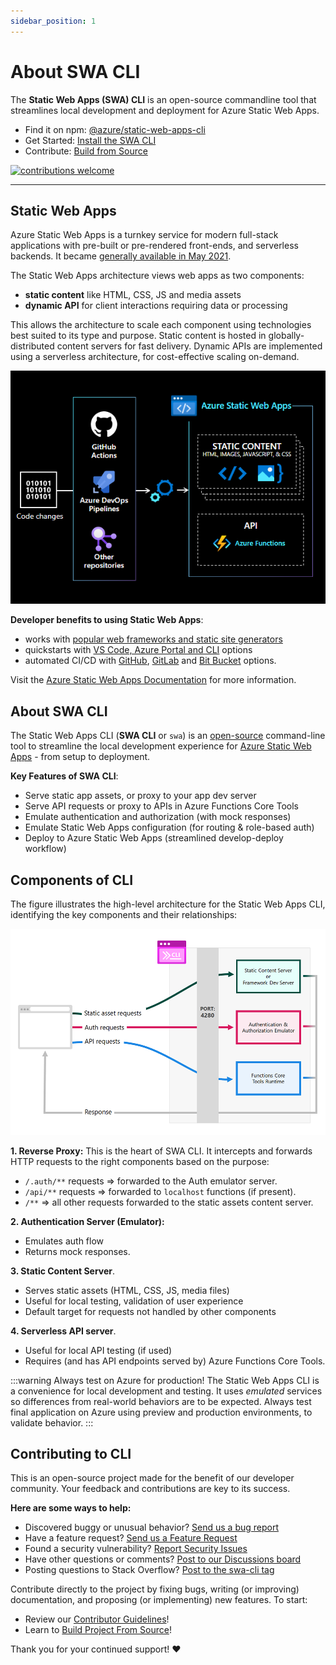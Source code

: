 ```yaml
---
sidebar_position: 1
---
```


# About SWA CLI

The **Static Web Apps (SWA) CLI** is an open-source commandline tool that streamlines local development and deployment for Azure Static Web Apps.

- Find it on npm: [@azure/static-web-apps-cli](https://www.npmjs.com/package/@azure/static-web-apps-cli)
- Get Started: [Install the SWA CLI](docs/use/install)
- Contribute: [Build from Source](docs/contribute/developer)

[![contributions welcome](https://img.shields.io/badge/contributions-welcome-brightgreen.svg?style=flat)](https://github.com/azure/static-web-apps-cli/issues)

---

## Static Web Apps

Azure Static Web Apps is a turnkey service for modern full-stack applications with pre-built or pre-rendered front-ends, and serverless backends. It became [generally available in May 2021](https://azure.microsoft.com/en-us/updates/azure-static-web-apps-is-now-generally-available/?WT.mc_id=30daysofswa-61155-cxall).

The Static Web Apps architecture views web apps as two components:

- **static content** like HTML, CSS, JS and media assets
- **dynamic API** for client interactions requiring data or processing

This allows the architecture to scale each component using technologies best suited to its type and purpose. Static content is hosted in globally-distributed content servers for fast delivery. Dynamic APIs are implemented using a serverless architecture, for cost-effective scaling on-demand.

![Static Web Apps Architecture](../static/img/swa-arch.png)

**Developer benefits to using Static Web Apps**:

- works with [popular web frameworks and static site generators](https://docs.microsoft.com/en-us/azure/static-web-apps/front-end-frameworks)
- quickstarts with [VS Code, Azure Portal and CLI](https://docs.microsoft.com/en-us/azure/static-web-apps/getting-started?tabs=vanilla-javascript) options
- automated CI/CD with [GitHub](https://docs.microsoft.com/en-us/azure/static-web-apps/getting-started?tabs=vanilla-javascript), [GitLab](https://docs.microsoft.com/en-us/azure/static-web-apps/gitlab?tabs=vanilla-javascript) and [Bit Bucket](https://docs.microsoft.com/en-us/azure/static-web-apps/bitbucket?tabs=vanilla-javascript) options.

Visit the [Azure Static Web Apps Documentation](https://docs.microsoft.com/en-us/azure/static-web-apps/) for more information.

## About SWA CLI

The Static Web Apps CLI (**SWA CLI** or `swa`) is an [open-source](https://github.com/Azure/static-web-apps-cli) command-line tool to streamline the local development experience for [Azure Static Web Apps](https://docs.microsoft.com/azure/static-web-apps) - from setup to deployment.

**Key Features of SWA CLI**:

- Serve static app assets, or proxy to your app dev server
- Serve API requests or proxy to APIs in Azure Functions Core Tools
- Emulate authentication and authorization (with mock responses)
- Emulate Static Web Apps configuration (for routing & role-based auth)
- Deploy to Azure Static Web Apps (streamlined develop-deploy workflow)

## Components of CLI

The figure illustrates the high-level architecture for the Static Web Apps CLI, identifying the key components and their relationships:

![Static Web Apps CLI Architecture](../static/img/swa-cli-arch.png)

**1. Reverse Proxy:** This is the heart of SWA CLI. It intercepts and forwards HTTP requests to the right components based on the purpose:

- `/.auth/**` requests => forwarded to the Auth emulator server.
- `/api/**` requests => forwarded to `localhost` functions (if present).
- `/**` => all other requests forwarded to the static assets content server.

**2. Authentication Server (Emulator):**

- Emulates auth flow
- Returns mock responses.

**3. Static Content Server**.

- Serves static assets (HTML, CSS, JS, media files)
- Useful for local testing, validation of user experience
- Default target for requests not handled by other components

**4. Serverless API server**.

- Useful for local API testing (if used)
- Requires (and has API endpoints served by) Azure Functions Core Tools.

:::warning Always test on Azure for production!
The Static Web Apps CLI is a convenience for local development and testing. It uses _emulated_ services so differences from real-world behaviors are to be expected. Always test final application on Azure using preview and production environments, to validate behavior.
:::

## Contributing to CLI

This is an open-source project made for the benefit of our developer community. Your feedback and contributions are key to its success.

**Here are some ways to help:**

- Discovered buggy or unusual behavior? [Send us a bug report](https://github.com/Azure/static-web-apps-cli/issues/new?assignees=&labels=&template=bug_report.md&title=)
- Have a feature request? [Send us a Feature Request](https://github.com/Azure/static-web-apps-cli/issues/new?assignees=&labels=&template=feature_request.md&title=)
- Found a security vulnerability? [Report Security Issues](https://github.com/Azure/static-web-apps-cli/security/policy)
- Have other questions or comments? [Post to our Discussions board](https://github.com/Azure/static-web-apps-cli/discussions)
- Posting questions to Stack Overflow? [Post to the swa-cli tag](https://stackoverflow.com/questions/tagged/swa-cli)

Contribute directly to the project by fixing bugs, writing (or improving) documentation, and proposing (or implementing) new features. To start:

- Review our [Contributor Guidelines](/docs/contribute/intro)!
- Learn to [Build Project From Source](/docs/contribute/intro)!

Thank you for your continued support! ♥️
